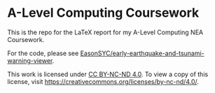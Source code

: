 # A-Level Computing Coursework

This is the repo for the LaTeX report for my A-Level Computing NEA Coursework.

For the code, please see [EasonSYC/early-earthquake-and-tsunami-warning-viewer](https://github.com/EasonSYC/early-earthquake-and-tsunami-warning-viewer).

This work is licensed under [CC BY-NC-ND 4.0](https://creativecommons.org/licenses/by-nc-nd/4.0/). To view a copy
of this license, visit https://creativecommons.org/licenses/by-nc-nd/4.0/.